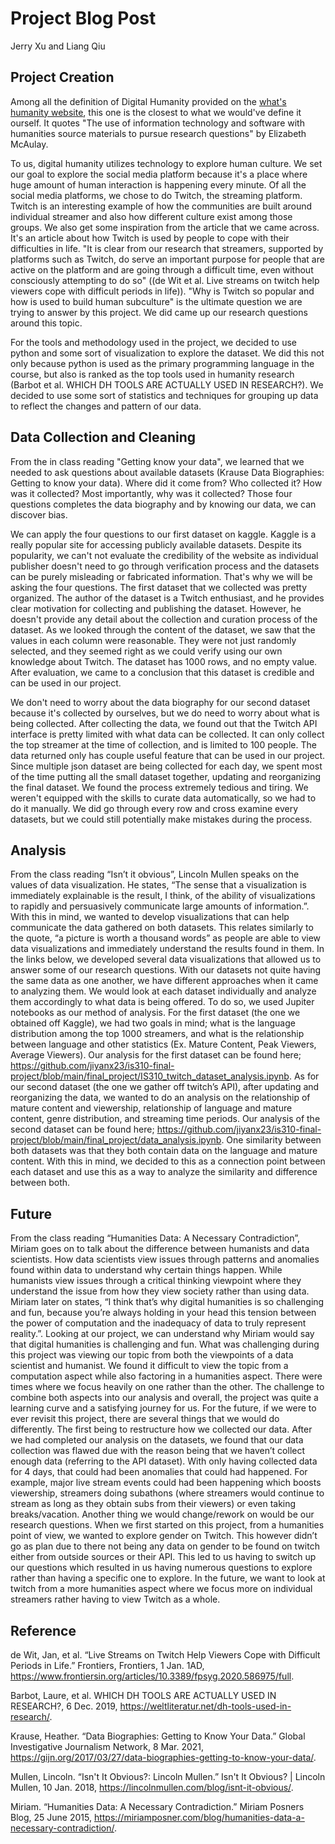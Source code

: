 # Project Blog Post
Jerry Xu and Liang Qiu
## Project Creation

Among all the definition of Digital Humanity provided on the [what's humanity website](https://whatisdigitalhumanities.com/), this one is the closest to what we would've define it ourself. It quotes "The use of information technology and software with humanities source materials to pursue research questions" by Elizabeth McAulay. 

To us, digital humanity utilizes technology to explore human culture. We set our goal to explore the social media platform because it's a place where huge amount of human interaction is happening every minute. Of all the social media platforms, we chose to do Twitch, the streaming platform. Twitch is an interesting example of how the communities are built around individual streamer and also how different culture exist among those groups. We also get some inspiration from the article that we came across. It's an article about how Twitch is used by people to cope with their difficulties in life. "It is clear from our research that streamers, supported by platforms such as Twitch, do serve an important purpose for people that are active on the platform and are going through a difficult time, even without consciously attempting to do so" ((de Wit et al. Live streams on twitch help viewers cope with difficult periods in life)). "Why is Twitch so popular and how is used to build human subculture" is the ultimate question we are trying to answer by this project. We did came up our research questions around this topic. 

For the tools and methodology used in the project, we decided to use python and some sort of visualization to explore the dataset. We did this not only because python is used as the primary programming language in the course, but also is ranked as the top tools used in humanity research (Barbot et al. WHICH DH TOOLS ARE ACTUALLY USED IN RESEARCH?). We decided to use some sort of statistics and techniques for grouping up data to reflect the changes and pattern of our data.
## Data Collection and Cleaning
From the in class reading "Getting know your data", we learned that we needed to ask questions about available datasets (Krause Data Biographies: Getting to know your data). Where did it come from? Who collected it? How was it collected? Most importantly, why was it collected? Those four questions completes the data biography and by knowing our data, we can discover bias.

We can apply the four questions to our first dataset on kaggle. Kaggle is a really popular site for accessing publicly available datasets. Despite its popularity, we can't not evaluate the credibility of the website as individual publisher doesn't need to go through verification process and the datasets can be purely misleading or fabricated information. That's why we will be asking the four questions. The first dataset that we collected was pretty organized. The author of the dataset is a Twitch enthusiast, and he provides clear motivation for collecting and publishing the dataset. However, he doesn't provide any detail about the collection and curation process of the dataset. As we looked through the content of the dataset, we saw that the values in each column were reasonable. They were not just randomly selected, and they seemed right as we could verify using our own knowledge about Twitch. The dataset has 1000 rows, and no empty value. After evaluation, we came to a conclusion that this dataset is credible and can be used in our project.

We don't need to worry about the data biography for our second dataset because it's collected by ourselves, but we do need to worry about what is being collected. After collecting the data, we found out that the Twitch API interface is pretty limited with what data can be collected. It can only collect the top streamer at the time of collection, and is limited to 100 people. The data returned only has couple useful feature that can be used in our project. Since multiple json dataset are being collected for each day, we spent most of the time putting all the small dataset together, updating and reorganizing the final dataset. We found the process extremely tedious and tiring. We weren't equipped with the skills to curate data automatically, so we had to do it manually. We did go through every row and cross examine every datasets, but we could still potentially make mistakes during the process.
## Analysis
From the class reading “Isn’t it obvious”, Lincoln Mullen speaks on the values of data visualization. He states, “The sense that a visualization is immediately explainable is the result, I think, of the ability of visualizations to rapidly and persuasively communicate large amounts of information.”. With this in mind, we wanted to develop visualizations that can help communicate the data gathered on both datasets. This relates similarly to the quote, “a picture is worth a thousand words” as people are able to view data visualizations and immediately understand the results found in them. In the links below, we developed several data visualizations that allowed us to answer some of our research questions. 
With our datasets not quite having the same data as one another, we have different approaches when it came to analyzing them. We would look at each dataset individually and analyze them accordingly to what data is being offered. To do so, we used Jupiter notebooks as our method of analysis. For the first dataset (the one we obtained off Kaggle), we had two goals in mind; what is the language distribution among the top 1000 streamers, and what is the relationship between language and other statistics (Ex. Mature Content, Peak Viewers, Average Viewers). Our analysis for the first dataset can be found here; https://github.com/jiyanx23/is310-final-project/blob/main/final_project/IS310_twitch_dataset_analysis.ipynb. As for our second dataset (the one we gather off twitch’s API), after updating and reorganizing the data, we wanted to do an analysis on the relationship of mature content and viewership, relationship of language and mature content, genre distribution, and streaming time periods. Our analysis of the second dataset can be found here; https://github.com/jiyanx23/is310-final-project/blob/main/final_project/data_analysis.ipynb. One similarity between both datasets was that they both contain data on the language and mature content. With this in mind, we decided to this as a connection point between each dataset and use this as a way to analyze the similarity and difference between both. 

## Future
From the class reading “Humanities Data: A Necessary Contradiction”, Miriam goes on to talk about the difference between humanists and data scientists. How data scientists view issues through patterns and anomalies found within data to understand why certain things happen. While humanists view issues through a critical thinking viewpoint where they understand the issue from how they view society rather than using data. Miriam later on states, “I think that’s why digital humanities is so challenging and fun, because you’re always holding in your head this tension between the power of computation and the inadequacy of data to truly represent reality.”. Looking at our project, we can understand why Miriam would say that digital humanities is challenging and fun. What was challenging during this project was viewing our topic from both the viewpoints of a data scientist and humanist. We found it difficult to view the topic from a computation aspect while also factoring in a humanities aspect. There were times where we focus heavily on one rather than the other. The challenge to combine both aspects into our analysis and overall, the project was quite a learning curve and a satisfying journey for us. 
For the future, if we were to ever revisit this project, there are several things that we would do differently. The first being to restructure how we collected our data. After we had completed our analysis on the datasets, we found that our data collection was flawed due with the reason being that we haven’t collect enough data (referring to the API dataset). With only having collected data for 4 days, that could had been anomalies that could had happened. For example, major live stream events could had been happening which boosts viewership, streamers doing subathons (where streamers would continue to stream as long as they obtain subs from their viewers) or even taking breaks/vacation.  Another thing we would change/rework on would be our research questions. When we first started on this project, from a humanities point of view, we wanted to explore gender on Twitch. This however didn’t go as plan due to there not being any data on gender to be found on twitch either from outside sources or their API. This led to us having to switch up our questions which resulted in us having numerous questions to explore rather than having a specific one to explore. In the future, we want to look at twitch from a more humanities aspect where we focus more on individual streamers rather having to view Twitch as a whole. 

## Reference
de Wit, Jan, et al. “Live Streams on Twitch Help Viewers Cope with Difficult Periods in Life.” Frontiers, Frontiers, 1 Jan. 1AD, https://www.frontiersin.org/articles/10.3389/fpsyg.2020.586975/full. 

Barbot, Laure, et al. WHICH DH TOOLS ARE ACTUALLY USED IN RESEARCH?, 6 Dec. 2019, https://weltliteratur.net/dh-tools-used-in-research/. 

Krause, Heather. “Data Biographies: Getting to Know Your Data.” Global Investigative Journalism Network, 8 Mar. 2021, https://gijn.org/2017/03/27/data-biographies-getting-to-know-your-data/. 

Mullen, Lincoln. “Isn't It Obvious?: Lincoln Mullen.” Isn't It Obvious? | Lincoln Mullen, 10 Jan. 2018, https://lincolnmullen.com/blog/isnt-it-obvious/. 

Miriam. “Humanities Data: A Necessary Contradiction.” Miriam Posners Blog, 25 June 2015, https://miriamposner.com/blog/humanities-data-a-necessary-contradiction/. 
